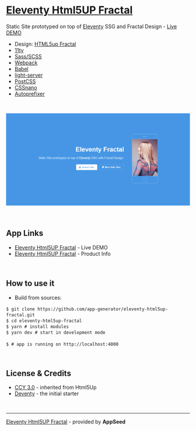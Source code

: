 # [Eleventy Html5UP Fractal](https://appseed.us/static-site/eleventy-html5up-fractal)

Static Site prototyped on top of [Eleventy](https://www.11ty.io/) SSG and Fractal Design - [Live DEMO](https://eleventy-html5up-fractal.appseed.us)

- Design: [HTML5up Fractal](https://html5up.net/fractal)
- [11ty](https://www.11ty.io/)
- [Sass/SCSS](https://github.com/sass/node-sass)
- [Webpack](https://webpack.js.org/)
- [Babel](https://babeljs.io/)
- [light-server](https://github.com/txchen/light-server)
- [PostCSS](https://postcss.org/)
- [CSSnano](https://cssnano.co/)
- [Autoprefixer](https://github.com/postcss/autoprefixer)

<br />

![Eleventy Html5UP Fractal - Gif animated intro.](https://github.com/app-generator/static/blob/master/products/eleventy-html5up-fractal-intro.gif?raw=true)

<br />

## App Links

- [Eleventy Html5UP Fractal](https://eleventy-html5up-fractal.appseed.us) - Live DEMO
- [Eleventy Html5UP Fractal](https://appseed.us/static-site/eleventy-html5up-fractal) - Product Info


<br />

## How to use it

- Build from sources:

```
$ git clone https://github.com/app-generator/eleventy-html5up-fractal.git
$ cd eleventy-html5up-fractal
$ yarn # install modules 
$ yarn dev # start in development mode

$ # app is running on http://localhost:4000
```

<br />

## License & Credits

- [CCY 3.0](https://html5up.net/license) - inherited from Html5Up
- [Deventy](https://github.com/ianrose/deventy) - the initial starter 

<br />

---
[Eleventy Html5UP Fractal](https://eleventy-html5up-fractal.appseed.us) - provided by **AppSeed**
